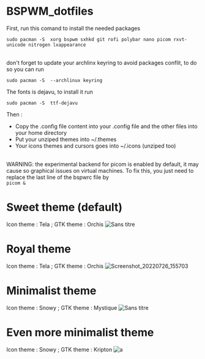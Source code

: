 # BSPWM_dotfiles
First, run this comand to install the needed packages 
```
sudo pacman -S  xorg bspwm sxhkd git rofi polybar nano picom rxvt-unicode nitrogen lxappearance
```
<br /> don't forget to update your archlinx keyring to avoid packages conflit, to do so you can run <br />
```phython
sudo pacman -S  --archlinux keyring
```



<p> The fonts is dejavu, to install it run 

```
sudo pacman -S  ttf-dejavu
```
</p>

<p>Then : </p> 
<ul>
<li /> Copy the .config file content into your .config file and the other files into your home directory
<li /> Put your unziped themes into ~/.themes 
<li /> Your icons themes and cursors goes into ~/.icons (unziped too) </ul>

<br /> WARNING: the experimental backend for picom is enabled by default, it may cause so graphical issues on virtual machines. To fix this, you just need to replace the last line of the bspwrc file by <br />
```picom &```


# Sweet theme (default)
Icon theme : Tela ; GTK theme : Orchis
![Sans titre](https://user-images.githubusercontent.com/98690904/181194499-f298fb9f-2d8e-46ab-86ce-c0636a112f9e.png)


# Royal theme
Icon theme : Tela ; GTK theme : Orchis
![Screenshot_20220726_155703](https://user-images.githubusercontent.com/98690904/181024100-478b3636-3a29-4dab-b241-3c7bc9fbdd09.png)

# Minimalist theme
Icon theme : Snowy ; GTK theme : Mystique
![Sans titre](https://user-images.githubusercontent.com/98690904/181447523-df551489-acf8-4c2f-a107-4825172fe2a4.png)


# Even more minimalist theme
Icon theme : Snowy ; GTK theme : Kripton
![a](https://user-images.githubusercontent.com/98690904/181876901-dce945ba-e76f-4baa-b2ab-dc15e95de480.png)
